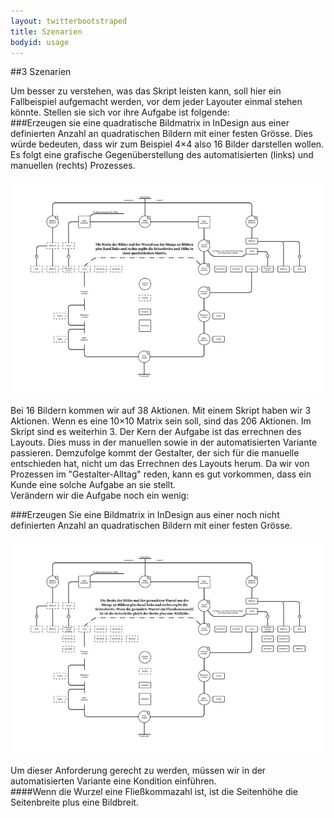 ```yaml
---
layout: twitterbootstraped
title: Szenarien
bodyid: usage
---
```


<a name="07"></a>
##3 Szenarien

Um besser zu verstehen, was das Skript leisten kann, soll hier ein Fallbeispiel aufgemacht werden, vor dem jeder Layouter einmal stehen könnte. Stellen sie sich vor ihre Aufgabe ist folgende:  
###Erzeugen sie eine quadratische Bildmatrix in InDesign aus einer definierten Anzahl an quadratischen Bildern mit einer festen Grösse. 
Dies würde bedeuten, dass wir zum Beispiel 4×4 also 16 Bilder darstellen wollen. Es folgt eine grafische Gegenüberstellung des automatisierten (links) und manuellen (rechts) Prozesses.  

[![matrix algo 1](images/matrix_algorithmus_01_thumb.jpg)](images/matrix_algorithmus_01.jpg)  

Bei 16 Bildern kommen wir auf 38 Aktionen. Mit einem Skript haben wir 3 Aktionen. Wenn es eine 10×10 Matrix sein soll, sind das 206 Aktionen. Im Skript sind es weiterhin 3. Der Kern der Aufgabe ist das errechnen des Layouts. Dies muss in der manuellen sowie in der automatisierten Variante passieren. Demzufolge kommt der Gestalter, der sich für die manuelle entschieden hat, nicht um das Errechnen des Layouts herum. Da wir von Prozessen im "Gestalter-Alltag" reden, kann es gut vorkommen, dass ein Kunde eine solche Aufgabe an sie stellt.  
Verändern wir die Aufgabe noch ein wenig:  

###Erzeugen Sie eine Bildmatrix in InDesign aus einer noch nicht definierten Anzahl an quadratischen Bildern mit einer festen Grösse.  

[![matrix algo 2](images/matrix_algorithmus_02_thumb.jpg)](images/matrix_algorithmus_02.jpg)  

Um dieser Anforderung gerecht zu werden, müssen wir in der automatisierten Variante eine Kondition einführen.  
####Wenn die Wurzel eine Fließkommazahl ist, ist die Seitenhöhe die Seitenbreite plus eine Bildbreit.  